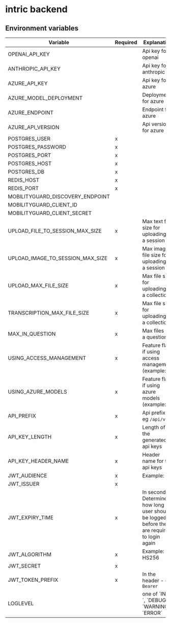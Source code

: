 # intric backend

## Environment variables

| Variable                         | Required | Explanation                                              |
|----------------------------------|----------|----------------------------------------------------------|
| OPENAI_API_KEY                   |          | Api key for openai                                       |
| ANTHROPIC_API_KEY                |          | Api key for anthropic                                    |
| AZURE_API_KEY                    |          | Api key for azure                                        |
| AZURE_MODEL_DEPLOYMENT           |          | Deployment for azure                                     |
| AZURE_ENDPOINT                   |          | Endpoint for azure                                       |
| AZURE_API_VERSION                |          | Api version for azure                                    |
| POSTGRES_USER                    | x        |                                                          |
| POSTGRES_PASSWORD                | x        |                                                          |
| POSTGRES_PORT                    | x        |                                                          |
| POSTGRES_HOST                    | x        |                                                          |
| POSTGRES_DB                      | x        |                                                          |
| REDIS_HOST                       | x        |                                                          |
| REDIS_PORT                       | x        |                                                          |
| MOBILITYGUARD_DISCOVERY_ENDPOINT |          |                                                          |
| MOBILITYGUARD_CLIENT_ID          |          |                                                          |
| MOBILITYGUARD_CLIENT_SECRET      |          |                                                          |
| UPLOAD_FILE_TO_SESSION_MAX_SIZE  | x        | Max text file size for uploading to a session            |
| UPLOAD_IMAGE_TO_SESSION_MAX_SIZE | x        | Max image file size for uploading to a session           |
| UPLOAD_MAX_FILE_SIZE             | x        | Max file size for uploading to a collection              |
| TRANSCRIPTION_MAX_FILE_SIZE      | x        | Max file size for uploading to a collection              |
| MAX_IN_QUESTION                  | x        | Max files in a question                                  |
| USING_ACCESS_MANAGEMENT          | x        | Feature flag if using access management (example: 0)     |
| USING_AZURE_MODELS               | x        | Feature flag if using azure models (example: 0)          |
| API_PREFIX                       | x        | Api prefix - eg `/api/v1/`                               |
| API_KEY_LENGTH                   | x        | Length of the generated api keys                         |
| API_KEY_HEADER_NAME              | x        | Header name for the api keys                             |
| JWT_AUDIENCE                     | x        | Example: *                                               |
| JWT_ISSUER                       | x        |                                                          |
| JWT_EXPIRY_TIME                  | x        | In seconds. Determines how long a user should be logged in before they are required to login again |
| JWT_ALGORITHM                    | x        | Example: HS256                                           |
| JWT_SECRET                       | x        |                                                          |
| JWT_TOKEN_PREFIX                 | x        | In the header - eg `Bearer`                              |
| LOGLEVEL                         |          | one of ´INFO´, ´DEBUG´, ´WARNING´, ´ERROR´               |